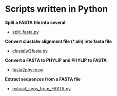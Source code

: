 # Scripts written in Python

**Split a FASTA file into several**

- [split_fasta.py](python_utils/split_fasta.py)

**Convert clustalw alignment file (*.aln) into fasta file**

- [clustalw2fasta.py](python_utils/clustalw2fasta.py)

**Convert a FASTA to PHYLIP and PHYLIP to FASTA**

- [fasta2phylip.py](python_utils/fasta2phylip.py)

**Extract sequences from a FASTA file**

- [extract_seqs_from_FASTA.py](python_utils/extract_seqs_from_FASTA.py)

